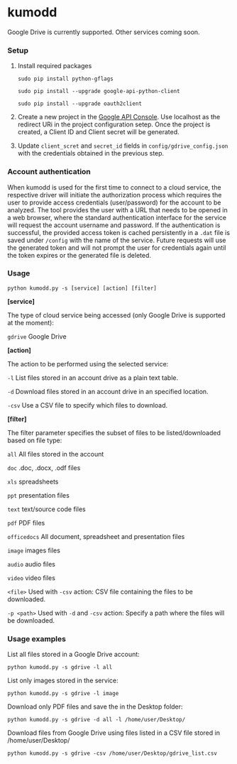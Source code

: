 # kumodd

Google Drive is currently supported. Other services coming soon.

### Setup

1. Install required packages


   `sudo pip install python-gflags`
   
   `sudo pip install --upgrade google-api-python-client`
   
   `sudo pip install --upgrade oauth2client`


2. Create a new project in the [Google API Console](https://console.cloud.google.com/projectcreate). Use localhost as the redirect URi in the project configuration setep. Once the project is created, a Client ID and Client secret will be generated.

3. Update `client_scret` and `secret_id` fields in `config/gdrive_config.json` with the credentials obtained in the previous step.

### Account authentication

When kumodd is used for the first time to connect to a cloud service, the respective driver will initiate the authorization process which requires the user to provide access credentials (user/password) for the account to be analyzed. The tool provides the user with a URL that needs to be opened in a web browser, where the standard authentication interface for the service will request the account username and password.  If the authentication is successful, the provided access token is cached persistently in a `.dat` file is saved under `/config` with the name of the service. Future requests will use the generated token and will not prompt the user for credentials again until the token expires or the generated file is deleted.


### Usage

`python kumodd.py -s [service] [action] [filter]`

**[service]**

The type of cloud service being accessed (only Google Drive is supported at the moment): 

`gdrive` Google Drive

**[action]**

The action to be performed using the selected service:

`-l` List files stored in an account drive as a plain text table.

`-d` Download files stored in an account drive in an specified location. 

`-csv` Use a CSV file to specify which files to download.

**[filter]**

The filter parameter specifies the subset of files to be listed/downloaded based on file type: 

`all` All files stored in the account

`doc` .doc, .docx, .odf files

`xls` spreadsheets

`ppt` presentation files

`text` text/source code files

`pdf` PDF files

`officedocs` All document, spreadsheet and presentation files

`image` images files

`audio` audio files

`video` video files

`<file>` Used with `-csv` action: CSV file containing the files to be downloaded.

`-p <path>` Used with `-d` and `-csv` action: Specify a path where the files will be downloaded.

### Usage examples

List all files stored in a Google Drive account:

`python kumodd.py -s gdrive -l all`

List only images stored in the service: 

`python kumodd.py -s gdrive -l image`

Download only PDF files and save the in the Desktop folder:

`python kumodd.py -s gdrive -d all -l /home/user/Desktop/`

Download files from Google Drive using files listed in a CSV file stored in /home/user/Desktop/

`python kumodd.py -s gdrive -csv /home/user/Desktop/gdrive_list.csv`
